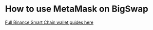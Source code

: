 # How to use MetaMask on BigSwap

[Full Binance Smart Chain wallet guides here](https://docs.binance.org/smart-chain/wallet/metamask.html)

